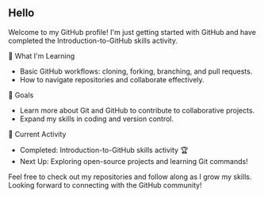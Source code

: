 ## Hello

Welcome to my GitHub profile! I'm just getting started with GitHub and have completed the Introduction-to-GitHub skills activity.

🌟 What I'm Learning
- Basic GitHub workflows: cloning, forking, branching, and pull requests.
- How to navigate repositories and collaborate effectively.

🚀 Goals
- Learn more about Git and GitHub to contribute to collaborative projects.
- Expand my skills in coding and version control.

📌 Current Activity
- Completed: Introduction-to-GitHub skills activity 🏆
- Next Up: Exploring open-source projects and learning Git commands!

Feel free to check out my repositories and follow along as I grow my skills. Looking forward to connecting with the GitHub community!


<!--
**BSywulka/BSywulka** is a ✨ _special_ ✨ repository because its `README.md` (this file) appears on your GitHub profile.

Here are some ideas to get you started:

- 🔭 I’m currently working on ...
- 🌱 I’m currently learning ...
- 👯 I’m looking to collaborate on ...
- 🤔 I’m looking for help with ...
- 💬 Ask me about ...
- 📫 How to reach me: ...
- 😄 Pronouns: ...
- ⚡ Fun fact: ...
-->
